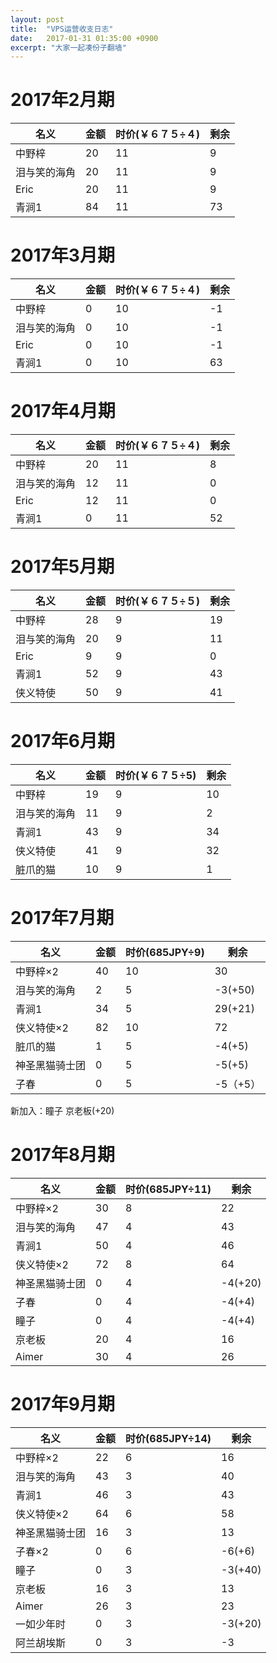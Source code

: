 ```yaml
---
layout: post
title:  "VPS运营收支日志"
date:   2017-01-31 01:35:00 +0900
excerpt: "大家一起凑份子翻墙"
---
```


# 2017年2月期

|名义|金额|时价(￥６７５÷４)|剩余|
|---|----|--------------|----|
|中野梓|20|11|9|
|泪与笑的海角|20|11|9|
|Eric|20|11|9|
|青涧1|84|11|73|

# 2017年3月期

|名义|金额|时价(￥６７５÷４)|剩余|
|---|----|--------------|----|
|中野梓|0|10|-1|
|泪与笑的海角|0|10|-1|
|Eric|0|10|-1|
|青涧1|0|10|63|

# 2017年4月期

|名义|金额|时价(￥６７５÷４)|剩余|
|---|----|--------------|----|
|中野梓|20|11|8|
|泪与笑的海角|12|11|0|
|Eric|12|11|0|
|青涧1|0|11|52|

# 2017年5月期

|名义|金额|时价(￥６７５÷５)|剩余|
|---|----|--------------|----|
|中野梓|28|9|19|
|泪与笑的海角|20|9|11|
|Eric|9|9|0|
|青涧1|52|9|43|
|侠义特使|50|9|41|

# 2017年6月期

|名义|金额|时价(￥６７５÷5)|剩余|
|---|----|--------------|---|
|中野梓|19|9|10|
|泪与笑的海角|11|9|2|
|青涧1|43|9|34|
|侠义特使|41|9|32|
|脏爪的猫|10|9|1|

# 2017年7月期

|名义|金额|时价(685JPY÷9)|剩余|
|---|----|-------------|---|
|中野梓×2|40|10|30|
|泪与笑的海角|2|5|-3(+50)|
|青涧1|34|5|29(+21)|
|侠义特使×2|82|10|72|
|脏爪的猫|1|5|-4(+5)|
|神圣黑猫骑士团|0|5|-5(+5)|
|子春|0|5|-5（+5）|

新加入：瞳子 京老板(+20)

# 2017年8月期

|名义|金额|时价(685JPY÷11)|剩余|
|---|----|--------------|---|
|中野梓×2|30|8|22|
|泪与笑的海角|47|4|43|
|青涧1|50|4|46|
|侠义特使×2|72|8|64|
|神圣黑猫骑士团|0|4|-4(+20)|
|子春|0|4|-4(+4)|
|瞳子|0|4|-4(+4)|
|京老板|20|4|16|
|Aimer|30|4|26|

# 2017年9月期

|名义|金额|时价(685JPY÷14)|剩余|
|---|----|--------------|---|
|中野梓×2|22|6|16|
|泪与笑的海角|43|3|40|
|青涧1|46|3|43|
|侠义特使×2|64|6|58|
|神圣黑猫骑士团|16|3|13|
|子春×2|0|6|-6(+6)|
|瞳子|0|3|-3(+40)|
|京老板|16|3|13|
|Aimer|26|3|23|
|一如少年时|0|3|-3(+20)|
|阿兰胡埃斯|0|3|-3|
